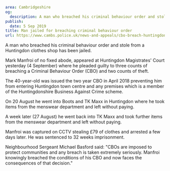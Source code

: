 ```yaml
area: Cambridgeshire
og:
  description: A man who breached his criminal behaviour order and stole from a Huntingdon clothes shop has been jailed.
publish:
  date: 5 Sep 2019
title: Man jailed for breaching criminal behaviour order
url: https://www.cambs.police.uk/news-and-appeals/cbo-breach-huntingdon
```

A man who breached his criminal behaviour order and stole from a Huntingdon clothes shop has been jailed.

Mark Manfroi of no fixed abode, appeared at Huntingdon Magistrates' Court yesterday (4 September) where he pleaded guilty to three counts of breaching a Criminal Behaviour Order (CBO) and two counts of theft.

The 40-year-old was issued the two year CBO in April 2018 preventing him from entering Huntingdon town centre and any premises which is a member of the Huntingdonshire Business Against Crime scheme.

On 20 August he went into Boots and TK Maxx in Huntingdon where he took items from the menswear department and left without paying.

A week later (27 August) he went back into TK Maxx and took further items from the menswear department and left without paying.

Manfroi was captured on CCTV stealing £79 of clothes and arrested a few days later. He was sentenced to 32 weeks imprisonment.

Neighbourhood Sergeant Michael Basford said: "CBOs are imposed to protect communities and any breach is taken extremely seriously. Manfroi knowingly breached the conditions of his CBO and now faces the consequences of that decision."
